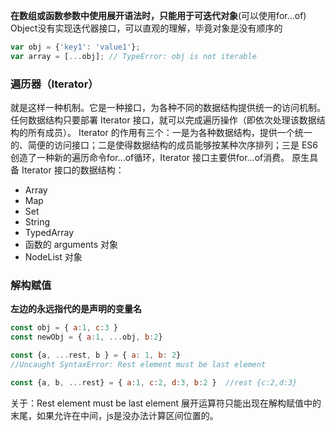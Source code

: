 **在数组或函数参数中使用展开语法时，只能用于可迭代对象**(可以使用for...of)
Object没有实现迭代器接口，可以直观的理解，毕竟对象是没有顺序的
```js
var obj = {'key1': 'value1'};
var array = [...obj]; // TypeError: obj is not iterable
```
### 遍历器（Iterator）
就是这样一种机制。它是一种接口，为各种不同的数据结构提供统一的访问机制。任何数据结构只要部署 Iterator 接口，就可以完成遍历操作（即依次处理该数据结构的所有成员）。
Iterator 的作用有三个：一是为各种数据结构，提供一个统一的、简便的访问接口；二是使得数据结构的成员能够按某种次序排列；三是 ES6 创造了一种新的遍历命令for...of循环，Iterator 接口主要供for...of消费。
原生具备 Iterator 接口的数据结构：
- Array
- Map
- Set
- String
- TypedArray
- 函数的 arguments 对象
- NodeList 对象

### 解构赋值
**左边的永远指代的是声明的变量名**
```js
const obj = { a:1, c:3 }
const newObj = { a:1, ...obj, b:2}

const {a, ...rest, b } = { a: 1, b: 2}
//Uncaught SyntaxError: Rest element must be last element

const {a, b, ...rest} = { a:1, c:2, d:3, b:2 }  //rest {c:2,d:3}
```
关于：Rest element must be last element
展开运算符只能出现在解构赋值中的末尾，如果允许在中间，js是没办法计算区间位置的。
